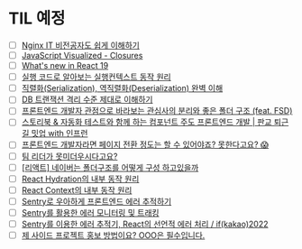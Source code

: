 # TIL 예정

- [ ] [Nginx IT 비전공자도 쉽게 이해하기](https://www.youtube.com/watch?v=-e7ZuT9pj5s)
- [ ] [JavaScript Visualized - Closures](https://www.youtube.com/watch?v=6Ixyltr8_R0)
- [ ] [What's new in React 19](https://www.youtube.com/watch?v=AJOGzVygGcY)
- [ ] [실행 코드로 알아보는 실행컨텍스트 동작 원리](https://youtu.be/pfQfEwnJHRs?si=qLAqOGPKdJmfV5wT)
- [ ] [직렬화(Serialization), 역직렬화(Deserialization) 완벽 이해](https://youtu.be/CNOwy1JHI4k?si=_VBSYuyMtaE6kNlu)
- [ ] [DB 트랜잭션 격리 수준 제대로 이해하기](https://www.youtube.com/watch?v=sDSU8KrOcxc)
- [ ] [프론트엔드 개발자 관점으로 바라보는 관심사의 분리와 좋은 폴더 구조 (feat. FSD)](https://velog.io/@teo/separation-of-concerns-of-frontend)
- [ ] [스토리북 & 자동화 테스트와 함께 하는 컴포넌트 주도 프론트엔드 개발 | 판교 퇴근길 밋업 with 인프런](https://www.youtube.com/watch?v=CBLPEeayqYo)
- [ ] [프론트엔드 개발자라면 페이지 전환 정도는 할 수 있어야죠? 못한다고요? 😱](https://velog.io/@k-svelte-master/frontend-page-transition-please)
- [ ] [팀 리더가 못미더우시다고요?](https://velog.io/@kangciu/%ED%8C%80-%EB%A6%AC%EB%8D%94%EA%B0%80-%EB%AA%BB%EB%AF%B8%EB%8D%94%EC%9A%B0%EC%8B%9C%EB%8B%A4%EA%B3%A0%EC%9A%94)
- [ ] [\[리액트\] 네이버는 폴더구조를 어떻게 구성 하고있을까](https://joong-sunny.github.io/react/react7/)
- [ ] [React Hydration의 내부 동작 원리](https://velog.io/@woogur29/React-Hydration%EC%9D%98-%EB%82%B4%EB%B6%80-%EB%8F%99%EC%9E%91-%EC%9B%90%EB%A6%AC)
- [ ] [React Context의 내부 동작 원리](https://velog.io/@woogur29/React-Context%EC%9D%98-%EB%82%B4%EB%B6%80-%EB%8F%99%EC%9E%91-%EC%9B%90%EB%A6%AC)
- [ ] [Sentry로 우아하게 프론트엔드 에러 추적하기](https://tech.kakaopay.com/post/frontend-sentry-monitoring/)
- [ ] [Sentry를 활용한 에러 모니터링 및 트래킹](https://dabletech.oopy.io/709eed97-cb32-478b-99ba-34724ca86321)
- [ ] [Sentry를 이용한 에러 추적기, React의 선언적 에러 처리 / if(kakao)2022](https://www.youtube.com/watch?v=012IPbMX_y4)
- [ ] [제 사이드 프로젝트 홍보 방법이요? OOO은 필수입니다.](https://velog.io/@khy2106/%EC%82%AC%EC%9D%B4%EB%93%9C-%ED%94%84%EB%A1%9C%EC%A0%9D%ED%8A%B8-%ED%99%8D%EB%B3%B4-%EB%B0%A9%EB%B2%95)
